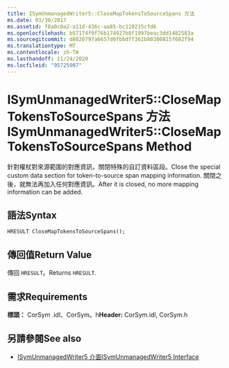 ```yaml
---
title: ISymUnmanagedWriter5::CloseMapTokensToSourceSpans 方法
ms.date: 03/30/2017
ms.assetid: f8a0c0a2-a11d-436c-aa85-bc110215cfd6
ms.openlocfilehash: b57174f9f76b174927b8f1997beac3dd1482583a
ms.sourcegitcommit: d8020797a6657d0fbbdff362b80300815f682f94
ms.translationtype: MT
ms.contentlocale: zh-TW
ms.lasthandoff: 11/24/2020
ms.locfileid: "95725907"
---
```

# <a name="isymunmanagedwriter5closemaptokenstosourcespans-method"></a><span data-ttu-id="af9ff-102">ISymUnmanagedWriter5::CloseMapTokensToSourceSpans 方法</span><span class="sxs-lookup"><span data-stu-id="af9ff-102">ISymUnmanagedWriter5::CloseMapTokensToSourceSpans Method</span></span>

<span data-ttu-id="af9ff-103">針對權杖對來源範圍的對應資訊，關閉特殊的自訂資料區段。</span><span class="sxs-lookup"><span data-stu-id="af9ff-103">Close the special custom data section for token-to-source span mapping information.</span></span> <span data-ttu-id="af9ff-104">關閉之後，就無法再加入任何對應資訊。</span><span class="sxs-lookup"><span data-stu-id="af9ff-104">After it is closed, no more mapping information can be added.</span></span>  
  
## <a name="syntax"></a><span data-ttu-id="af9ff-105">語法</span><span class="sxs-lookup"><span data-stu-id="af9ff-105">Syntax</span></span>  
  
```idl  
HRESULT CloseMapTokensToSourceSpans();  
```  
  
## <a name="return-value"></a><span data-ttu-id="af9ff-106">傳回值</span><span class="sxs-lookup"><span data-stu-id="af9ff-106">Return Value</span></span>  

 <span data-ttu-id="af9ff-107">傳回 `HRESULT`。</span><span class="sxs-lookup"><span data-stu-id="af9ff-107">Returns `HRESULT`.</span></span>  
  
## <a name="requirements"></a><span data-ttu-id="af9ff-108">需求</span><span class="sxs-lookup"><span data-stu-id="af9ff-108">Requirements</span></span>  

 <span data-ttu-id="af9ff-109">**標頭：** CorSym .idl、CorSym。h</span><span class="sxs-lookup"><span data-stu-id="af9ff-109">**Header:** CorSym.idl, CorSym.h</span></span>  
  
## <a name="see-also"></a><span data-ttu-id="af9ff-110">另請參閱</span><span class="sxs-lookup"><span data-stu-id="af9ff-110">See also</span></span>

- [<span data-ttu-id="af9ff-111">ISymUnmanagedWriter5 介面</span><span class="sxs-lookup"><span data-stu-id="af9ff-111">ISymUnmanagedWriter5 Interface</span></span>](isymunmanagedwriter5-interface.md)
